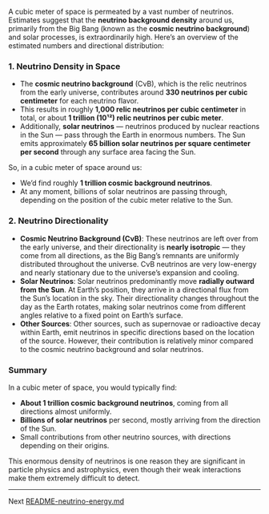 A cubic meter of space is permeated by a vast number of neutrinos. Estimates suggest that the **neutrino background density** around us, primarily from the Big Bang (known as the **cosmic neutrino background**) and solar processes, is extraordinarily high. Here’s an overview of the estimated numbers and directional distribution:

### 1. **Neutrino Density in Space**
   - The **cosmic neutrino background** (CνB), which is the relic neutrinos from the early universe, contributes around **330 neutrinos per cubic centimeter** for each neutrino flavor.
   - This results in roughly **1,000 relic neutrinos per cubic centimeter** in total, or about **1 trillion (10¹²) relic neutrinos per cubic meter**.
   - Additionally, **solar neutrinos** — neutrinos produced by nuclear reactions in the Sun — pass through the Earth in enormous numbers. The Sun emits approximately **65 billion solar neutrinos per square centimeter per second** through any surface area facing the Sun.

So, in a cubic meter of space around us:
   - We’d find roughly **1 trillion cosmic background neutrinos**.
   - At any moment, billions of solar neutrinos are passing through, depending on the position of the cubic meter relative to the Sun.

### 2. **Neutrino Directionality**
   - **Cosmic Neutrino Background (CνB)**: These neutrinos are left over from the early universe, and their directionality is **nearly isotropic** — they come from all directions, as the Big Bang’s remnants are uniformly distributed throughout the universe. CνB neutrinos are very low-energy and nearly stationary due to the universe’s expansion and cooling.
   - **Solar Neutrinos**: Solar neutrinos predominantly move **radially outward from the Sun**. At Earth’s position, they arrive in a directional flux from the Sun’s location in the sky. Their directionality changes throughout the day as the Earth rotates, making solar neutrinos come from different angles relative to a fixed point on Earth’s surface.
   - **Other Sources**: Other sources, such as supernovae or radioactive decay within Earth, emit neutrinos in specific directions based on the location of the source. However, their contribution is relatively minor compared to the cosmic neutrino background and solar neutrinos.

### Summary
In a cubic meter of space, you would typically find:
- **About 1 trillion cosmic background neutrinos**, coming from all directions almost uniformly.
- **Billions of solar neutrinos** per second, mostly arriving from the direction of the Sun.
- Small contributions from other neutrino sources, with directions depending on their origins.

This enormous density of neutrinos is one reason they are significant in particle physics and astrophysics, even though their weak interactions make them extremely difficult to detect.

---

Next [README-neutrino-energy.md](https://t2m.io/7bQuFgY)
